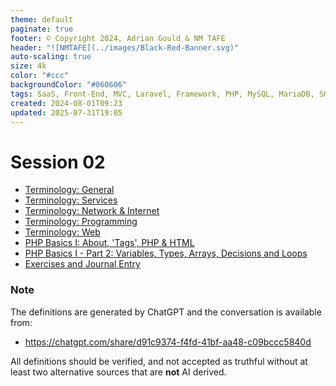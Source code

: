 ```yaml
---
theme: default
paginate: true
footer: © Copyright 2024, Adrian Gould & NM TAFE
header: "![NMTAFE](../images/Black-Red-Banner.svg)"
auto-scaling: true
size: 4k
color: "#ccc"
backgroundColor: "#060606"
tags: SaaS, Front-End, MVC, Laravel, Framework, PHP, MySQL, MariaDB, SQLite, Testing, Unit Testing, Feature Testing, PEST
created: 2024-08-01T09:23
updated: 2025-07-31T19:05
---
```

# Session 02

- [Terminology: General](../session-02/S02-Terminology-General.md)
- [Terminology: Services](../session-02/S02-Terminology-X-As-A-Service.md)
- [Terminology: Network & Internet](../session-02/S02-Terminology-Network-Internet.md)
- [Terminology: Programming](../session-02/S02-Terminology-Programming.md)
- [Terminology: Web](../session-02/S02-Terminology-Web.md)
- [PHP Basics I: About, 'Tags', PHP & HTML](../session-03/S03-PHP-Basics-I.md)
- [PHP Basics I - Part 2: Variables, Types, Arrays, Decisions and Loops](../session-03/S03-PHP-Basics-I-Part-2.md)
- [Exercises and Journal Entry](session-02/S02-Practice-Exercises-and-Recap.md)

### Note

The definitions are generated by ChatGPT and the conversation is available from:

- https://chatgpt.com/share/d91c9374-f4fd-41bf-aa48-c09bccc5840d

All definitions should be verified, and not accepted as truthful without at least two alternative sources that are **not** AI derived.
